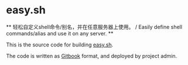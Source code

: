 # easy.sh

** 轻松自定义shell命令/别名，并在任意服务器上使用。 / Easily define shell commands/alias and use it on any server. **

This is the source code for building [easy.sh](https://www.easy.sh/).

The code is written as [Gitbook](https://www.gitbook.com/) format, and deployed by project admin.
